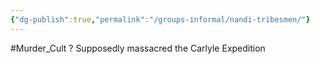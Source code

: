 ```yaml
---
{"dg-publish":true,"permalink":"/groups-informal/nandi-tribesmen/"}
---
```


#Murder_Cult ?
Supposedly massacred the Carlyle Expedition
